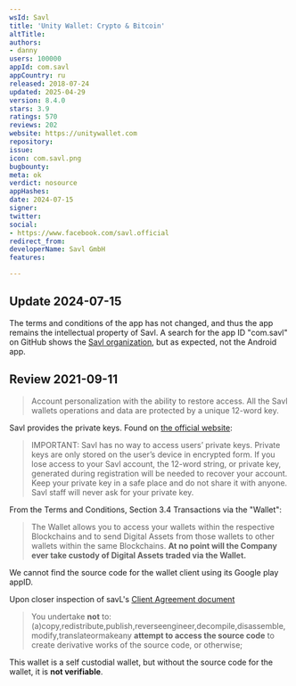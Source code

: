 ```yaml
---
wsId: Savl
title: 'Unity Wallet: Crypto & Bitcoin'
altTitle: 
authors:
- danny
users: 100000
appId: com.savl
appCountry: ru
released: 2018-07-24
updated: 2025-04-29
version: 8.4.0
stars: 3.9
ratings: 570
reviews: 202
website: https://unitywallet.com
repository: 
issue: 
icon: com.savl.png
bugbounty: 
meta: ok
verdict: nosource
appHashes: 
date: 2024-07-15
signer: 
twitter: 
social:
- https://www.facebook.com/savl.official
redirect_from: 
developerName: Savl GmbH
features: 

---
```


## Update 2024-07-15

The terms and conditions of the app has not changed, and thus the app remains the intellectual property of Savl. A search for the app ID "com.savl" on GitHub shows the [Savl organization](https://github.com/savl-gmbh), but as expected, not the Android app.

## Review 2021-09-11

> Account personalization with the ability to restore access. All the Savl wallets operations and data are protected by a unique 12-word key.

Savl provides the private keys. Found on [the official website](https://www.savl.com/access):

> IMPORTANT: Savl has no way to access users’ private keys. Private keys are only stored on the user’s device in encrypted form. If you lose access to your Savl account, the 12-word string, or private key, generated during registration will be needed to recover your account. Keep your private key in a safe place and do not share it with anyone. Savl staff will never ask for your private key.

From the Terms and Conditions, Section 3.4 Transactions via the "Wallet":

> The Wallet allows you to access your wallets within the respective Blockchains and to send Digital Assets from those wallets to other wallets within the same Blockchains. **At no point will the Company ever take custody of Digital Assets traded via the Wallet.**

We cannot find the source code for the wallet client using its Google play appID. 

Upon closer inspection of savL's [Client Agreement document](https://savl.s3.amazonaws.com/docs/terms.pdf)

> You undertake **not** to:(a)copy,redistribute,publish,reverseengineer,decompile,disassemble,modify,translateormakeany **attempt to access the source code** to create derivative works of the source code, or otherwise;

This wallet is a self custodial wallet, but without the source code for the wallet, it is **not verifiable**.



